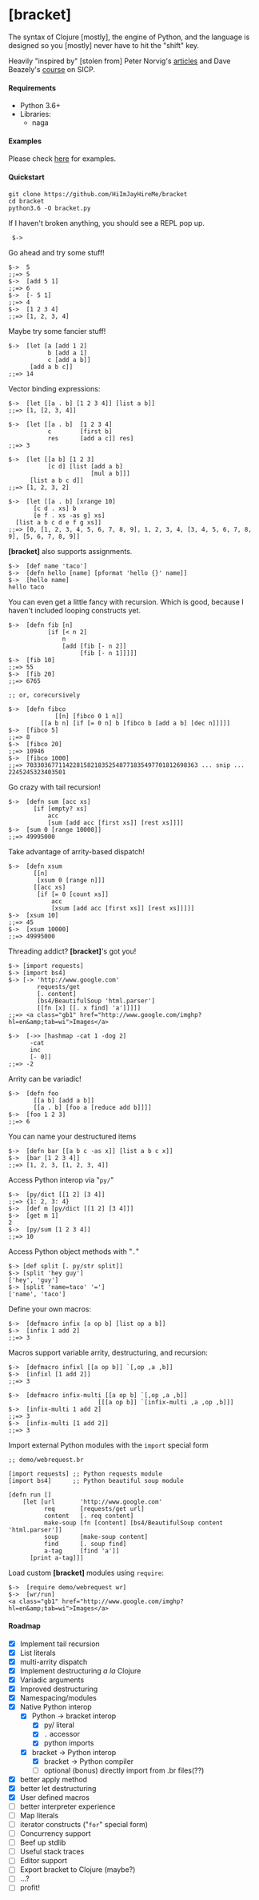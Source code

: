 # [bracket]

The syntax of Clojure [mostly], the engine of Python, and  the language is designed so you [mostly] never have to hit the "shift" key.  

Heavily "inspired by" [stolen from] Peter Norvig's [articles](http://norvig.com/lispy2.html) and Dave Beazely's [course](http://www.dabeaz.com/chicago/sicp.html) on SICP.

#### Requirements
* Python 3.6+
* Libraries:
	* naga
	
#### Examples

Please check [here](https://github.com/HiImJayHireMe/Now_Thats_A_Portfolio/tree/master/bracket_work) for examples.
	
#### Quickstart

    git clone https://github.com/HiImJayHireMe/bracket
    cd bracket
    python3.6 -O bracket.py
    
 If I haven't broken anything, you should see a REPL pop up.  
 
     $->
 
 Go ahead and try some stuff!
 
	$->  5
	;;=> 5
	$->  [add 5 1]
	;;=> 6
	$->  [- 5 1]
	;;=> 4
	$->  [1 2 3 4]
	;;=> [1, 2, 3, 4]

Maybe try some fancier stuff!

	$->  [let [a [add 1 2]
               b [add a 1]
               c [add a b]]
          [add a b c]]
	;;=> 14

Vector binding expressions:

    $->  [let [[a . b] [1 2 3 4]] [list a b]]
    ;;=> [1, [2, 3, 4]]
    
    $->  [let [[a . b]  [1 2 3 4]
               c        [first b]
               res      [add a c]] res]
    ;;=> 3
    
    $->  [let [[a b] [1 2 3] 
               [c d] [list [add a b]
                           [mul a b]]]
          [list a b c d]]
    ;;=> [1, 2, 3, 2]
    
    $->  [let [[a . b] [xrange 10]
           [c d . xs] b 
           [e f . xs -as g] xs]
      [list a b c d e f g xs]]
    ;;=> [0, [1, 2, 3, 4, 5, 6, 7, 8, 9], 1, 2, 3, 4, [3, 4, 5, 6, 7, 8, 9], [5, 6, 7, 8, 9]]


**[bracket]** also supports assignments.

	$->  [def name 'taco']
	$->  [defn hello [name] [pformat 'hello {}' name]]
	$->  [hello name]
	hello taco

You can even get a little fancy with recursion.  Which is good, because I haven't included looping constructs yet.

	$->  [defn fib [n]
  	           [if [< n 2]
	               n
	               [add [fib [- n 2]]
	                    [fib [- n 1]]]]]
	$->  [fib 10]
	;;=> 55
	$->  [fib 20]
	;;=> 6765
	
	;; or, corecursively
	
	$->  [defn fibco 
	             [[n] [fibco 0 1 n]]
             [[a b n] [if [= 0 n] b [fibco b [add a b] [dec n]]]]]
    $->  [fibco 5]
    ;;=> 8
    $->  [fibco 20]
    ;;=> 10946
    $->  [fibco 1000]
    ;;=> 703303677114228158218352548771835497701812698363 ... snip ... 2245245323403501
    
Go crazy with tail recursion!

    $->  [defn sum [acc xs]
           [if [empty? xs]
               acc
               [sum [add acc [first xs]] [rest xs]]]]
    $->  [sum 0 [range 10000]]
    ;;=> 49995000
    
Take advantage of arrity-based dispatch!

    $->  [defn xsum 
           [[n]
            [xsum 0 [range n]]]
           [[acc xs]
            [if [= 0 [count xs]]
                acc
                [xsum [add acc [first xs]] [rest xs]]]]]
    $->  [xsum 10]
    ;;=> 45
    $->  [xsum 10000]
    ;;=> 49995000

Threading addict? **[bracket]**'s got you!


    $-> [import requests]
    $-> [import bs4]
    $-> [-> 'http://www.google.com'
            requests/get
            [. content]
            [bs4/BeautifulSoup 'html.parser']
            [[fn [x] [[. x find] 'a']]]]]
    ;;=> <a class="gb1" href="http://www.google.com/imghp?hl=en&amp;tab=wi">Images</a>
  
    $->  [->> [hashmap -cat 1 -dog 2]
          -cat
          inc
          [- 0]]
    ;;=> -2

Arrity can be variadic!

    $->  [defn foo 
           [[a b] [add a b]]
           [[a . b] [foo a [reduce add b]]]]
    $->  [foo 1 2 3]
    ;;=> 6


You can name your destructured items

    $->  [defn bar [[a b c -as x]] [list a b c x]]
    $->  [bar [1 2 3 4]]
    ;;=> [1, 2, 3, [1, 2, 3, 4]]


Access Python interop via "`py/`"

    $->  [py/dict [[1 2] [3 4]]
    ;;=> {1: 2, 3: 4}
    $->  [def m [py/dict [[1 2] [3 4]]]
    $->  [get m 1]
    2
    $->  [py/sum [1 2 3 4]]
    ;;=> 10
    

Access Python object methods with "`.`"

    $-> [def split [. py/str split]]
    $-> [split 'hey guy']
    ['hey', 'guy']
    $-> [split 'name=taco' '=']
    ['name', 'taco']

Define your own macros:

    $->  [defmacro infix [a op b] [list op a b]]
    $->  [infix 1 add 2]
    ;;=> 3
    
Macros support variable arrity, destructuring, and recursion:

    $->  [defmacro infixl [[a op b]] `[,op ,a ,b]]
    $->  [infixl [1 add 2]]
    ;;=> 3
    
    $->  [defmacro infix-multi [[a op b] `[,op ,a ,b]]
                             [[[a op b]] `[infix-multi ,a ,op ,b]]]
    $->  [infix-multi 1 add 2]
    ;;=> 3
    $->  [infix-multi [1 add 2]]
    ;;=> 3


Import external Python modules with the `import` special form

```
;; demo/webrequest.br

[import requests] ;; Python requests module
[import bs4]      ;; Python beautiful soup module

[defn run []
    [let [url       'http://www.google.com'
          req       [requests/get url]
          content   [. req content]
          make-soup [fn [content] [bs4/BeautifulSoup content 'html.parser']]
          soup      [make-soup content]
          find      [. soup find]
          a-tag     [find 'a']]
      [print a-tag]]]
```

Load custom __[bracket]__ modules using `require`:

    $->  [require demo/webrequest wr]
    $->  [wr/run]
    <a class="gb1" href="http://www.google.com/imghp?hl=en&amp;tab=wi">Images</a>



#### Roadmap

* [x] Implement tail recursion
* [x] List literals
* [x] multi-arrity dispatch
* [x] Implement destructuring _a la_ Clojure
* [x] Variadic arguments
* [x] Improved destructuring
* [x] Namespacing/modules
* [x] Native Python interop
  * [x] Python -> bracket interop    
    * [x] py/ literal
    * [x] `.` accessor
    * [x] python imports
  * [x] bracket -> Python interop
    * [x] bracket -> Python compiler
    * [ ] optional (bonus) directly import from .br files(??) 

* [x] better apply method
* [x] better let destructuring
* [x] User defined macros
* [ ] better interpreter experience
* [ ] Map literals
* [ ] iterator constructs ("`for`" special form)
* [ ] Concurrency support
* [ ] Beef up stdlib
* [ ] Useful stack traces
* [ ] Editor support
* [ ] Export bracket to Clojure (maybe?)
* [ ] ...?
* [ ] profit!
